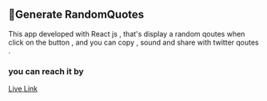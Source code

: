 ##  📌Generate RandomQuotes
This app developed with React js , that's display a random qoutes when click on the button , and you can copy , sound and share with twitter qoutes . 
### you can reach it by
[Live Link](https://random-quotes-heba.netlify.app/)
